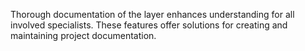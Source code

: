 Thorough documentation of the layer enhances understanding for all involved specialists. These features offer solutions for creating and maintaining project documentation.